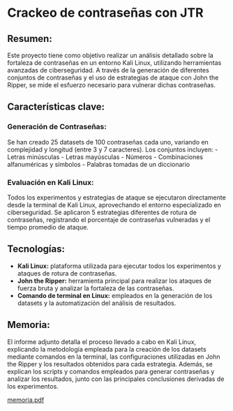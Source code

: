 # Crackeo de contraseñas con JTR

## Resumen:

  Este proyecto tiene como objetivo realizar un análisis detallado sobre la fortaleza de contraseñas en un entorno Kali Linux, utilizando herramientas avanzadas de ciberseguridad.
A través de la generación de diferentes conjuntos de contraseñas y el uso de estrategias de ataque con John the Ripper, se mide el esfuerzo necesario para vulnerar dichas contraseñas.

## Características clave:

### Generación de Contraseñas:

  Se han creado 25 datasets de 100 contraseñas cada uno, variando en complejidad y longitud (entre 3 y 7 caracteres). Los conjuntos incluyen:
    - Letras minúsculas
    - Letras mayúsculas
    - Números
    - Combinaciones alfanuméricas y símbolos
    - Palabras tomadas de un diccionario

### Evaluación en Kali Linux:

  Todos los experimentos y estrategias de ataque se ejecutaron directamente desde la terminal de Kali Linux, aprovechando el entorno especializado en ciberseguridad. 
Se aplicaron 5 estrategias diferentes de rotura de contraseñas, registrando el porcentaje de contraseñas vulneradas y el tiempo promedio de ataque.
  
## Tecnologías:

  - **Kali Linux:** plataforma utilizada para ejecutar todos los experimentos y ataques de rotura de contraseñas.
  - **John the Ripper:** herramienta principal para realizar los ataques de fuerza bruta y analizar la fortaleza de las contraseñas.
  - **Comando de terminal en Linux:** empleados en la generación de los datasets y la automatización del análisis de resultados.

## Memoria:

  El informe adjunto detalla el proceso llevado a cabo en Kali Linux, explicando la metodología empleada para la creación de los datasets mediante comandos en la terminal, las configuraciones utilizadas en John the Ripper y los resultados obtenidos para cada estrategia. 
Además, se explican los scripts y comandos empleados para generar contraseñas y analizar los resultados, junto con las principales conclusiones derivadas de los experimentos.

[memoria.pdf]()

